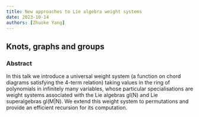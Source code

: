 ```yaml
---
title: New approaches to Lie algebra weight systems
date: 2023-10-14
authors: [Zhuoke Yang]
---
```


## Knots, graphs and groups

### Abstract

In this talk we introduce a universal weight system (a function on chord diagrams satisfying the 4-term relation) taking values in the ring of polynomials in infinitely many variables, whose particular specialisations are weight systems associated with the Lie algebras gl(N) and Lie superalgebras gl(M|N). We extend this weight system to permutations and provide an efficient recursion for its computation.
  
 

 





